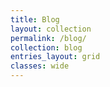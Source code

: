 ```yaml
---
title: Blog
layout: collection
permalink: /blog/
collection: blog
entries_layout: grid
classes: wide
---
```

